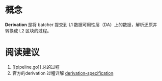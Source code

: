# 概念

**Derivation** 是将 batcher 提交到 L1 数据可用性层（DA）上的数据，解析还原并转换成 L2 区块的过程。

# 阅读建议
1. [[pipeline.go]] 总的过程
2. 官方的derivation 过程详解 [derivation-specification](https://specs.optimism.io/protocol/derivation.html#l2-chain-derivation-specification)
